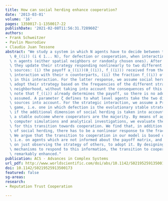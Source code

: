 ```yaml
---
title: How can social herding enhance cooperation?
date: '2013-03-01'
volume: '16'
pages: 1350017-1-1350017-22
publishDate: '2021-02-08T11:56:31.728960Z'
authors:
- Frank Schweitzer
- Pavlin Mavrodiev
- Claudio Juan Tessone
abstract: "We study a system in which N agents have to decide between two strategies\
  \ θ_((i)) (i ∈ 1... N), for defection or cooperation, when interacting with other\
  \ n agents (either spatial neighbors or randomly chosen ones). After each round,\
  \ they update their strategy responding nonlinearly to two different information\
  \ sources: (i) the payoff a_((i))(θ_((i)), f_((i))) received from the strategic\
  \ interaction with their n counterparts, (ii) the fraction f_((i)) of cooperators\
  \ in this interaction. For the latter response, we assume social herding, i.e. agents\
  \ adopt their strategy based on the frequencies of the different strategies in their\
  \ neighborhood, without taking into account the consequences of this decision. We\
  \ note that f_((i)) already determines the payoff, so there is no additional information\
  \ assumed. A parameter ζ defines to what level agents take the two different information\
  \ sources into account. For the strategic interaction, we assume a Prisoner's Dilemma\
  \ game, i.e. one in which defection is the evolutionary stable strategy. However,\
  \ if the additional dimension of social herding is taken into account, we find instead\
  \ a stable outcome where cooperators are the majority. By means of agent - based\
  \ computer simulations and analytical investigations, we evaluate the critical conditions\
  \ for this transition towards cooperation. We find that, in addition to a high degree\
  \ of social herding, there has to be a nonlinear response to the fraction of cooperators.\
  \ We argue that the transition to cooperation in our model is based on less information,\
  \ i.e. on agents which are not informed about the payoff matrix, and therefore rely\
  \ on just observing the strategy of others, to adopt it. By designing the right\
  \ mechanisms to respond to this information, the transition to cooperation can be\
  \ remarkably enhanced."
publication: ACS - Advances in Complex Systems
url_pdf: http://www.worldscientific.com/doi/abs/10.1142/S0219525913500173
doi: 10.1142/S0219525913500173
featured: false
sg-areas:
research: 
- Reputation Trust Cooperation

---
```

